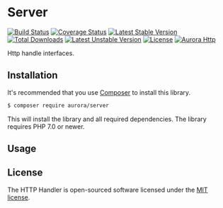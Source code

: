 Server
============
[![Build Status](https://travis-ci.org/aurorahttp/server.svg)](https://travis-ci.org/aurorahttp/server)
[![Coverage Status](https://coveralls.io/repos/github/aurorahttp/server/badge.svg?branch=master)](https://coveralls.io/github/aurorahttp/server?branch=master)
[![Latest Stable Version](https://poser.pugx.org/aurora/server/v/stable.svg)](https://packagist.org/packages/aurora/server)
[![Total Downloads](https://poser.pugx.org/aurora/server/downloads.svg)](https://packagist.org/packages/aurora/server) 
[![Latest Unstable Version](https://poser.pugx.org/aurora/server/v/unstable.svg)](https://packagist.org/packages/aurora/server)
[![License](https://poser.pugx.org/aurora/server/license.svg)](https://packagist.org/packages/aurora/server)
[![Aurora Http](https://img.shields.io/badge/Powered_by-Aurora_Http-green.svg?style=flat)](https://aurorahttp.com/)

Http handle interfaces.

Installation
------------
It's recommended that you use [Composer](https://getcomposer.org/) to install this library.

```bash
$ composer require aurora/server
```

This will install the library and all required dependencies. The library requires PHP 7.0 or newer.

Usage
-----

License
-------
The HTTP Handler is open-sourced software licensed under the [MIT license](http://opensource.org/licenses/MIT).